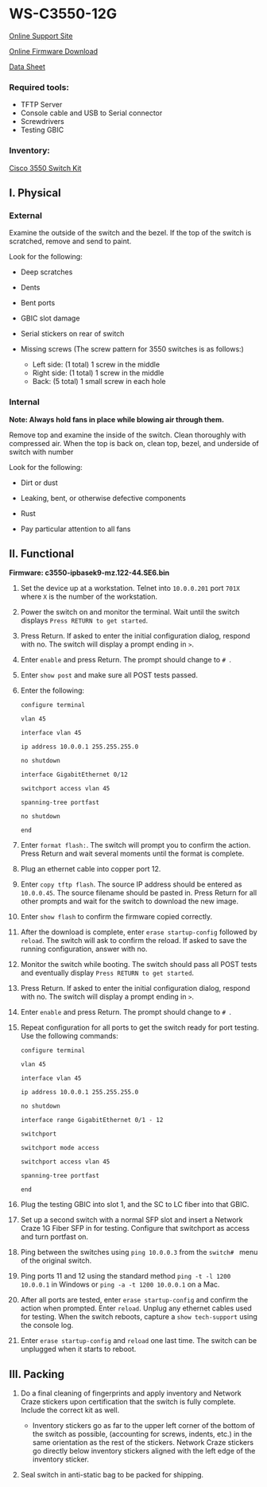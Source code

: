 # WS-C3550-12G

[Online Support Site](http://www.cisco.com/c/en/us/products/switches/eos-eol-listing.html)

[Online Firmware Download](https://software.cisco.com/download/release.html?mdfid=274392743&softwareid=280805680&release=12.2.44-SE6)

[Data Sheet](Docs\product_data_sheet09186a00800913d7.pdf)

### Required tools:
- TFTP Server
- Console cable and USB to Serial connector
- Screwdrivers
- Testing GBIC

### Inventory:

[Cisco 3550 Switch Kit](Cisco_3550_kit.md)

## I. Physical

### External

Examine the outside of the switch and the bezel. If the top of the switch is scratched, remove and send to paint.  

Look for the following:

- Deep scratches

- Dents

- Bent ports

- GBIC slot damage

- Serial stickers on rear of switch

- Missing screws (The screw pattern for 3550 switches is as follows:)
	- Left side: (1 total) 1 screw in the middle
	- Right side: (1 total) 1 screw in the middle
	- Back: (5 total) 1 small screw in each hole

### Internal

**Note: Always hold fans in place while blowing air through them.**

Remove top and examine the inside of the switch. Clean thoroughly with compressed air. When the top is back on, clean top, bezel, and underside of switch with number 

Look for the following:

- Dirt or dust

- Leaking, bent, or otherwise defective components

- Rust

- Pay particular attention to all fans
	
## II. Functional

**Firmware: c3550-ipbasek9-mz.122-44.SE6.bin**

1. Set the device up at a workstation.  Telnet into `10.0.0.201` port `701X` where `X` is the number of the workstation.

1. Power the switch on and monitor the terminal. Wait until the switch displays `Press RETURN to get started`.

1. Press Return. If asked to enter the initial configuration dialog, respond with no. The switch will display a prompt ending in `>`.

1. Enter `enable` and press Return. The prompt should change to `# `.

1. Enter `show post` and make sure all POST tests passed.

1. Enter the following:

	`configure terminal`

	`vlan 45`

	`interface vlan 45`

	`ip address 10.0.0.1 255.255.255.0`

	`no shutdown`

	`interface GigabitEthernet 0/12`

	`switchport access vlan 45`

	`spanning-tree portfast`

	`no shutdown`

	`end`

1. Enter `format flash:`. The switch will prompt you to confirm the action. Press Return and wait several moments until the format is complete.

1. Plug an ethernet cable into copper port 12.

1. Enter `copy tftp flash`. The source IP address should be entered as `10.0.0.45`. The source filename should be pasted in. Press Return for all other prompts and wait for the switch to download the new image.

1. Enter `show flash` to confirm the firmware copied correctly.

1. After the download is complete, enter `erase startup-config` followed by `reload`. The switch will ask to confirm the reload. If asked to save the running configuration, answer with no.


1.  Monitor the switch while booting.  The switch should pass all POST tests and eventually display `Press RETURN to get started`.

1. Press Return. If asked to enter the initial configuration dialog, respond with no. The switch will display a prompt ending in `>`.

1. Enter `enable` and press Return. The prompt should change to `# `.

1. Repeat configuration for all ports to get the switch ready for port testing.  Use the following commands:

	`configure terminal`

	`vlan 45`

	`interface vlan 45`

	`ip address 10.0.0.1 255.255.255.0`

	`no shutdown`

	`interface range GigabitEthernet 0/1 - 12`

	`switchport`

	`switchport mode access`

	`switchport access vlan 45`

	`spanning-tree portfast`

	`end`

1. Plug the testing GBIC into slot 1, and the SC to LC fiber into that GBIC.

1. Set up a second switch with a normal SFP slot and insert a Network Craze 1G Fiber SFP in for testing.  Configure that switchport as access and turn portfast on.

1. Ping between the switches using `ping 10.0.0.3` from the `switch# ` menu of the original switch.

1. Ping ports 11 and 12 using the standard method `ping -t -l 1200 10.0.0.1` in Windows or `ping -a -t 1200 10.0.0.1` on a Mac.

1. After all ports are tested, enter `erase startup-config` and confirm the action when prompted.  Enter `reload`.  Unplug any ethernet cables used for testing.  When the switch reboots, capture a `show tech-support` using the console log.  

1. Enter `erase startup-config` and `reload` one last time.  The switch can be unplugged when it starts to reboot. 

## III. Packing

1. Do a final cleaning of fingerprints and apply inventory and Network Craze stickers upon certification that the switch is fully complete. Include the correct kit as well.

	- Inventory stickers go as far to the upper left corner of the bottom of the switch as possible, (accounting for screws, indents, etc.) in the same orientation as the rest of the stickers.  Network Craze stickers go directly below inventory stickers aligned with the left edge of the inventory sticker.
	
1. Seal switch in anti-static bag to be packed for shipping.
